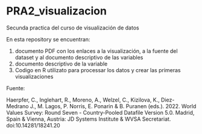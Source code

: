# PRA2_visualizacion
Secunda practica del curso de visualización de datos

En esta repository se encuentran:

1) documento PDF con los enlaces a la visualización, a la fuente del dataset y al documento descriptivo de las variables
2) documento descriptivo de la variable
3) Codigo en R utilizato para processar los datos y crear las primeras visualizaciones

Fuente:

Haerpfer, C., Inglehart, R., Moreno, A., Welzel, C., Kizilova, K., Diez-Medrano J., M. Lagos, P. Norris, E. Ponarin & B. Puranen (eds.). 2022. World Values Survey: Round Seven - Country-Pooled Datafile Version 5.0. Madrid, Spain & Vienna, Austria: JD Systems Institute & WVSA Secretariat. doi:10.14281/18241.20
